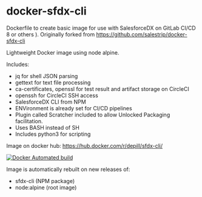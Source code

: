 # docker-sfdx-cli
 
Dockerfile to create basic image for use with SalesforceDX on GitLab CI/CD 8 or others ). Originally forked from https://github.com/salestrip/docker-sfdx-cli

Lightweight Docker image using node alpine.

Includes:
- jq for shell JSON parsing
- gettext for text file processing
- ca-certificates, openssl for test result and artifact storage on CircleCI
- openssh for CircleCI SSH access
- SalesforceDX CLI from NPM
- ENVironment is already set for CI/CD pipelines
- Plugin called Scratcher included to allow Unlocked Packaging facilitation.
- Uses BASH instead of SH
- Includes python3 for scripting

Image on docker hub: https://hub.docker.com/r/depill/sfdx-cli/

[![Docker Automated build](https://img.shields.io/docker/cloud/automated/depill/sfdx-cli.svg)](https://hub.docker.com/r/depill/sfdx-cli/builds/)

Image is automatically rebuilt on new releases of:
- sfdx-cli (NPM package)
- node:alpine (root image)
